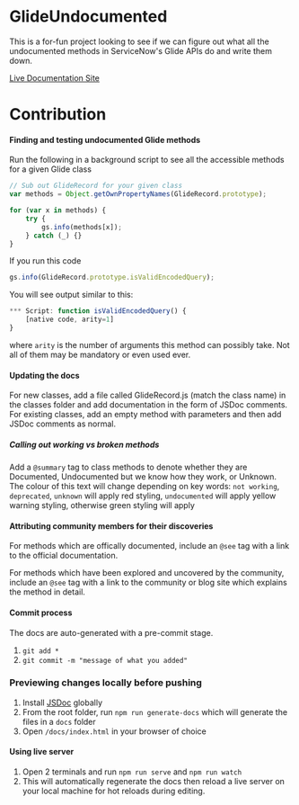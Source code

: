 # GlideUndocumented

This is a for-fun project looking to see if we can figure out what all the undocumented methods in ServiceNow's Glide APIs do and write them down.

[Live Documentation Site](https://vanweapon.github.io/glide-undocumented/)

# Contribution

#### Finding and testing undocumented Glide methods

Run the following in a background script to see all the accessible methods for a given Glide class

```js
// Sub out GlideRecord for your given class
var methods = Object.getOwnPropertyNames(GlideRecord.prototype);

for (var x in methods) {
	try {
		gs.info(methods[x]);
	} catch (_) {}
}
```

If you run this code

```js
gs.info(GlideRecord.prototype.isValidEncodedQuery);
```

You will see output similar to this:

```js
*** Script: function isValidEncodedQuery() {
	[native code, arity=1]
}
```

where `arity` is the number of arguments this method can possibly take. Not all of them may be mandatory or even used ever.

#### Updating the docs

For new classes, add a file called GlideRecord.js (match the class name) in the classes folder and add documentation in the form of JSDoc comments. For existing classes, add an empty method with parameters and then add JSDoc comments as normal.

##### Calling out working vs broken methods

Add a `@summary` tag to class methods to denote whether they are Documented, Undocumented but we know how they work, or Unknown. The colour of this text will change depending on key words: `not working`, `deprecated`, `unknown` will apply red styling, `undocumented` will apply yellow warning styling, otherwise green styling will apply

#### Attributing community members for their discoveries

For methods which are offically documented, include an `@see` tag with a link to the official documentation.

For methods which have been explored and uncovered by the community, include an `@see` tag with a link to the community or blog site which explains the method in detail.

#### Commit process

The docs are auto-generated with a pre-commit stage.

1. `git add *`
2. `git commit -m "message of what you added"`

### Previewing changes locally before pushing

1. Install [JSDoc](https://github.com/jsdoc/jsdoc) globally
2. From the root folder, run `npm run generate-docs` which will generate the files in a `docs` folder
3. Open `/docs/index.html` in your browser of choice

#### Using live server

1. Open 2 terminals and run `npm run serve` and `npm run watch`
2. This will automatically regenerate the docs then reload a live server on your local machine for hot reloads during editing.
